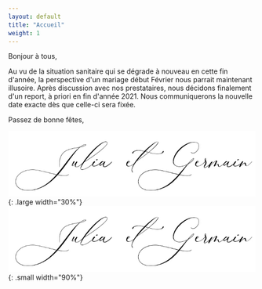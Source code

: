 ```yaml
---
layout: default
title: "Accueil"
weight: 1
---
```


Bonjour à tous,

Au vu de la situation sanitaire qui se dégrade à nouveau en cette fin d'année, la perspective d'un mariage début Février nous parrait maintenant illusoire. Après discussion avec nos prestataires, nous décidons finalement d'un report, à priori en fin d'année 2021. Nous communiquerons la nouvelle date exacte dès que celle-ci sera fixée.

Passez de bonne fêtes,

![signature](/assets/Signature.jpg){: .large width="30%"}
![signature](/assets/Signature.jpg){: .small width="90%"}
